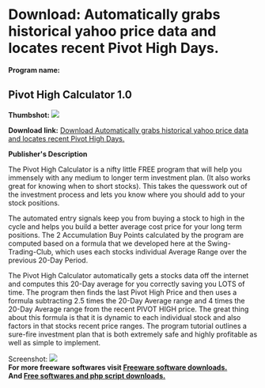 # Download: Automatically grabs historical yahoo price data and locates recent Pivot High Days.

**Program name:**

## Pivot High Calculator 1.0

  
**Thumbshot:** ![](http://www.freewarefiles.com/screenshot/pivothighcalc_md.gif)   
  
**Download link:** [Download Automatically grabs historical yahoo price data and locates recent Pivot High Days.](http://freesoftwares.boysofts.com/Pivot-High-Calculator_program_51332.html)  
  


**Publisher's Description**  
  


The Pivot High Calculator is a nifty little FREE program that will help you immensely with any medium to longer term investment plan. (It also works great for knowing when to short stocks). This takes the quesswork out of the investment process and lets you know where you should add to your stock positions. 

The automated entry signals keep you from buying a stock to high in the cycle and helps you build a better average cost price for your long term positions. The 2 Accumulation Buy Points calculated by the program are computed based on a formula that we developed here at the Swing-Trading-Club, which uses each stocks individual Average Range over the previous 20-Day Period. 

The Pivot High Calculator automatically gets a stocks data off the internet and computes this 20-Day average for you correctly saving you LOTS of time. The program then finds the last Pivot High Price and then uses a formula subtracting 2.5 times the 20-Day Average range and 4 times the 20-Day Average range from the recent PIVOT HIGH price. The great thing about this formula is that it is dynamic to each individual stock and also factors in that stocks recent price ranges. The program tutorial outlines a sure-fire investment plan that is both extremely safe and highly profitable as well as simple to implement.

  
  
Screenshot: ![](http://www.freewarefiles.com/screenshot/pivothighcalc.gif)   
**For more freeware softwares visit [Freeware software downloads.](http://freesoftwares.boysofts.com/)**   
**And [Free softwares and php script downloads.](http://www.boysofts.com/)**
